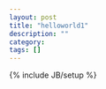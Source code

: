 ```yaml
---
layout: post
title: "helloworld1"
description: ""
category: 
tags: []
---
```

{% include JB/setup %}
